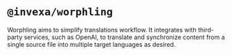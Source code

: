 # `@invexa/worphling`

Worphling aims to simplify translations workflow. It integrates with third-party services, such as OpenAI, to translate and synchronize content from a single source file into multiple target languages as desired.
